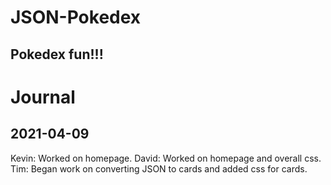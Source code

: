 # JSON-Pokedex
## Pokedex fun!!!

# Journal
## 2021-04-09
Kevin: Worked on homepage.
David: Worked on homepage and overall css.
Tim: Began work on converting JSON to cards and added css for cards.